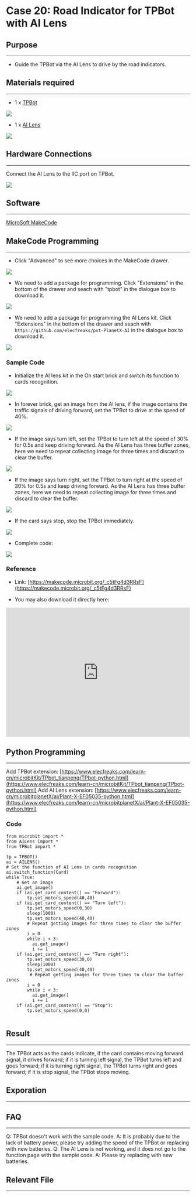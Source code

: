 # Case 20: Road Indicator for TPBot with AI Lens

## Purpose
---
- Guide the TPBot via the AI Lens to drive by the road indicators. 

## Materials required
---

- 1 x [TPBot](https://www.elecfreaks.com/tpbot.html)

![](./images/TPBot_tianpeng_case_20_01.png)

- 1 x  [AI Lens](https://www.elecfreaks.com/elecfreaks-smart-ai-lens-kit.html)

![](./images/TPBot_tianpeng_case_20_02.png)





## Hardware Connections
---
Connect the AI Lens to the IIC port on TPBot. 

![](./images/TPBot_tianpeng_case_20_03.png)

## Software 
---

[MicroSoft MakeCode](https://makecode.microbit.org/#)


## MakeCode Programming
---


- Click "Advanced" to see more choices in the MakeCode drawer. 

![](./images/TPBot_tianpeng_case_20_04.png)

- We need to add a package for programming. Click "Extensions" in the bottom of the drawer and seach with "tpbot" in the dialogue box to download it.  

![](./images/TPBot_tianpeng_case_20_05.png)

- We need to add a package for programming the AI Lens kit. Click "Extensions" in the bottom of the drawer and seach with `https://github.com/elecfreaks/pxt-PlanetX-AI` in the dialogue box to download it.  

![](./images/TPBot_tianpeng_case_20_06.png)



### Sample Code

- Initialize the AI lens kit in the On start brick and switch its function to cards recognition. 

![](./images/TPBot_tianpeng_case_20_07.png)

- In forever brick, get an image from the AI lens, if the image contains the traffic signals of driving forward, set the TPBot to drive at the speed of 40%. 

![](./images/TPBot_tianpeng_case_20_08.png)

- If the image says turn left, set the TPBot to turn left at the speed of 30% for 0.5s and keep driving forward. As the AI Lens has three buffer zones, here we need to repeat collecting image for three times and discard to clear the buffer. 

![](./images/TPBot_tianpeng_case_20_09.png)

- If the image says turn right, set the TPBot to turn right at the speed of 30% for 0.5s and keep driving forward. As the AI Lens has three buffer zones, here we need to repeat collecting image for three times and discard to clear the buffer. 

![](./images/TPBot_tianpeng_case_20_10.png)

- If the card says stop, stop the TPBot immediately. 

![](./images/TPBot_tianpeng_case_20_11.png)

- Complete code:

![](./images/TPBot_tianpeng_case_20_12.png)


### Reference
- Link: [https://makecode.microbit.org/_c5tFg4d3RRsF](https://makecode.microbit.org/_c5tFg4d3RRsF)

- You may also download it directly here:

<div style="position:relative;height:0;padding-bottom:70%;overflow:hidden;"><iframe style="position:absolute;top:0;left:0;width:100%;height:100%;" src="https://makecode.microbit.org/#pub:_c5tFg4d3RRsF" frameborder="0" sandbox="allow-popups allow-forms allow-scripts allow-same-origin"></iframe></div>  


## Python Programming
---

Add TPBot extension: [https://www.elecfreaks.com/learn-cn/microbitKit/TPbot_tianpeng/TPbot-python.html](https://www.elecfreaks.com/learn-cn/microbitKit/TPbot_tianpeng/TPbot-python.html)
Add AI Lens extension: [https://www.elecfreaks.com/learn-cn/microbitplanetX/ai/Plant-X-EF05035-python.html](https://www.elecfreaks.com/learn-cn/microbitplanetX/ai/Plant-X-EF05035-python.html)

### Code

```
from microbit import *
from AILens import *
from TPBot import *

tp = TPBOT()
ai = AILENS()
# Set the function of AI Lens in cards recognition
ai.switch_function(Card)
while True:
    # Get an image
    ai.get_image()
    if (ai.get_card_content() == "Forward"):
        tp.set_motors_speed(40,40)
    if (ai.get_card_content() == "Turn left"):
        tp.set_motors_speed(0,30)
        sleep(1000)
        tp.set_motors_speed(40,40)
        # Repeat getting images for three times to clear the buffer zones
        i = 0
        while i < 3:
          ai.get_image()
          i += 1
    if (ai.get_card_content() == "Turn right"):
        tp.set_motors_speed(30,0)        
        sleep(1000)
        tp.set_motors_speed(40,40)
         # Repeat getting images for three times to clear the buffer zones
        i = 0
        while i < 3:
          ai.get_image()
          i += 1
    if (ai.get_card_content() == "Stop"):
        tp.set_motors_speed(0,0)
   
```

## Result
---

The TPBot acts as the cards indicate, if the card contains moving forward signal, it drives forward; if it is turning left signal, the TPBot turns left and goes forward; if it is turning right signal, the TPBot turns right and goes forward; if it is stop signal, the TPBot stops moving. 

## Exporation
---


## FAQ
---

Q: TPBot doesn't work with the sample code. 
A: It is probably due to the lack of battery power, please try adding the speed of the TPBot or replacing with new batteries. 
Q: The AI Lens is not working,  and it does not go to the function page with the sample code. 
A: Please try replacing with new batteries. 

## Relevant File
---

